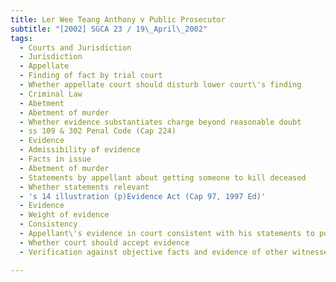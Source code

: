 ```yaml
---
title: Ler Wee Teang Anthony v Public Prosecutor
subtitle: "[2002] SGCA 23 / 19\_April\_2002"
tags:
  - Courts and Jurisdiction
  - Jurisdiction
  - Appellate
  - Finding of fact by trial court
  - Whether appellate court should disturb lower court\'s finding
  - Criminal Law
  - Abetment
  - Abetment of murder
  - Whether evidence substantiates charge beyond reasonable doubt
  - ss 109 & 302 Penal Code (Cap 224)
  - Evidence
  - Admissibility of evidence
  - Facts in issue
  - Abetment of murder
  - Statements by appellant about getting someone to kill deceased
  - Whether statements relevant
  - 's 14 illustration (p)Evidence Act (Cap 97, 1997 Ed)'
  - Evidence
  - Weight of evidence
  - Consistency
  - Appellant\'s evidence in court consistent with his statements to police
  - Whether court should accept evidence
  - Verification against objective facts and evidence of other witnesses

---
```


